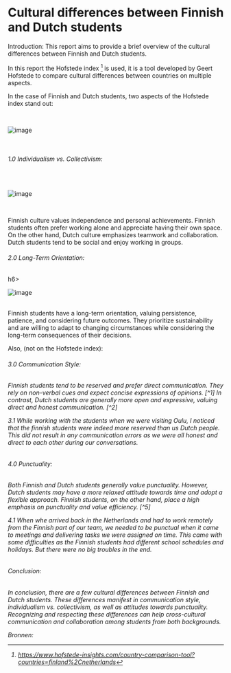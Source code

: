 
<h1>Cultural differences between Finnish and Dutch students</h1>


Introduction:
This report aims to provide a brief overview of the cultural differences between Finnish and Dutch students.  

In this report the Hofstede index [^7] is used, it is a tool developed by Geert Hofstede to compare cultural differences between countries on multiple aspects.

In the case of Finnish and Dutch students, two aspects of the Hofstede index stand out:

</br>

![image](https://github.com/einstein43/S3IP/assets/104003514/680379bb-7a08-454f-99e4-90f7111cf69b)

</br>

<h6>1.0 Individualism vs. Collectivism:</h6>
</br>

![image](https://github.com/einstein43/S3IP/assets/104003514/c2acdfcb-419e-4830-8a85-9d6e017af51b)

</br>

Finnish culture values independence and personal achievements. Finnish students often prefer working alone and appreciate having their own space. On the other hand, Dutch culture emphasizes teamwork and collaboration. Dutch students tend to be social and enjoy working in groups.

<h6>2.0 Long-Term Orientation:</h6>h6>
</br>

![image](https://github.com/einstein43/S3IP/assets/104003514/da94eb52-0669-4eb1-b26a-445b6371789b)

</br>
Finnish students have a long-term orientation, valuing persistence, patience, and considering future outcomes. They prioritize sustainability and are willing to adapt to changing circumstances while considering the long-term consequences of their decisions.


<p>Also, (not on the Hofstede index):</p>

<h6>3.0 Communication Style:<h6>
Finnish students tend to be reserved and prefer direct communication. They rely on non-verbal cues and expect concise expressions of opinions. [^1]
In contrast, Dutch students are generally more open and expressive, valuing direct and honest communication. [^2]

3.1 While working with the students when we were visiting Oulu, I noticed that the finnish students were indeed more reserved than us Dutch people.
This did not result in any communication errors as we were all honest and direct to each other during our conversations.

<h6>4.0 Punctuality:<h6>
Both Finnish and Dutch students generally value punctuality. 
However, Dutch students may have a more relaxed attitude towards time and adopt a flexible approach. Finnish students, on the other hand, place a high emphasis on punctuality and value efficiency. [^5]

4.1 When whe arrived back in the Netherlands and had to work remotely from the Finnish part of our team, we needed to be punctual when it came to meetings and delivering tasks we were assigned on time. This came with some difficulties as the Finnish students had different school schedules and holidays. But there were no big troubles in the end.


<h6>Conclusion:<h6>
In conclusion, there are a few cultural differences between Finnish and Dutch students. 
These differences manifest in communication style, individualism vs. collectivism,  as well as attitudes towards punctuality. 
Recognizing and respecting these differences can help cross-cultural communication and collaboration among students from both backgrounds.

Bronnen:
[^1]: https://www.afsusa.org/countries/finland/#afs-nav-language
[^2]: https://culturalatlas.sbs.com.au/dutch-culture/dutch-culture-communication
[^3]: https://www.valamis.com/blog/guide-to-finnish-work-culture
[^4]: https://platform.globig.co/knowledgebase/NL/doing-business-in-the-netherlands/netherlands-business-culture
[^5]: https://finland.fi/life-society/finnish-punctuality-hot-not/
[^6]: https://culturalatlas.sbs.com.au/dutch-culture/dutch-culture-etiquette
[^7]: https://www.hofstede-insights.com/country-comparison-tool?countries=finland%2Cnetherlands
